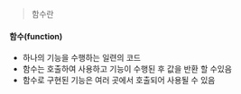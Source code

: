 > 함수란

#### 함수(function)

+ 하나의 기능을 수행하는 일련의 코드
+ 함수는 호출하여 사용하고 기능이 수행된 후 값을 반환 할 수있음
+ 함수로 구현된 기능은 여러 곳에서 호출되어 사용될 수 있음
